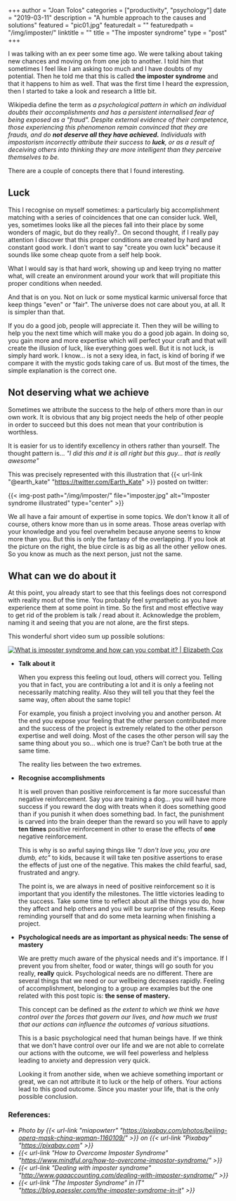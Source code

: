 +++
author = "Joan Tolos"
categories = ["productivity", "psychology"]
date = "2019-03-11"
description = "A humble approach to the causes and solutions"
featured = "pic01.jpg"
featuredalt = ""
featuredpath = "/img/imposter/"
linktitle = ""
title = "The imposter syndrome"
type = "post"
+++

I was talking with an ex peer some time ago. We were talking about taking new chances and moving on from one job to another. I told him that sometimes I feel like I am asking too much and I have doubts of my potential. Then he told me that this is called **the imposter syndrome** and that it happens to him as well. That was the first time I heard the expression, then I started to take a look and research a little bit.

Wikipedia define the term as _a psychological pattern in which an individual doubts their accomplishments and has a persistent internalised fear of being exposed as a "fraud". Despite external evidence of their competence, those experiencing this phenomenon remain convinced that they are frauds, and do **not deserve all they have achieved.** Individuals with impostorism incorrectly attribute their success to **luck**, or as a result of deceiving others into thinking they are more intelligent than they perceive themselves to be._

There are a couple of concepts there that I found interesting.

## Luck

This I recognise on myself sometimes: a particularly big accomplishment matching with a series of coincidences that one can consider luck. Well, yes, sometimes looks like all the pieces fall into their place by some wonders of magic, but do they really?.. On second thought, if I really pay attention I discover that this proper conditions are created by hard and constant good work. I don't want to say "create you own luck" because it sounds like some cheap quote from a self help book.

What I would say is that hard work, showing up and keep trying no matter what, will create an environment around your work that will propitiate this proper conditions when needed.

And that is on you. Not on luck or some mystical karmic universal force that keep things "even" or "fair". The universe does not care about you, at all. It is simpler than that.

If you do a good job, people will appreciate it. Then they will be willing to help you the next time which will make you do a good job again. In doing so, you gain more and more expertise which will perfect your craft and that will create the illusion of luck, like everything goes well. But it is not luck, is simply hard work. I know... is not a sexy idea, in fact, is kind of boring if we compare it with the mystic gods taking care of us. But most of the times, the simple explanation is the correct one.

## Not deserving what we achieve

Sometimes we attribute the success to the help of others more than in our own work. It is obvious that any big project needs the help of other people in order to succeed but this does not mean that your contribution is worthless.

It is easier for us to identify excellency in others rather than yourself. The thought pattern is... _"I did this and it is all right but this guy... that is really awesome"_

This was precisely represented with this illustration that {{< url-link "@earth_kate" "https://twitter.com/Earth_Kate" >}} posted on twitter:

{{< img-post path="/img/imposter/" file="imposter.jpg" alt="Imposter syndrome illustrated" type="center" >}}

We all have a fair amount of expertise in some topics. We don't know it all of course, others know more than us in some areas. Those areas overlap with your knowledge and you feel overwhelm because anyone seems to know more than you. But this is only the fantasy of the overlapping. If you look at the picture on the right, the blue circle is as big as all the other yellow ones. So you know as much as the next person, just not the same.

## What can we do about it

At this point, you already start to see that this feelings does not correspond with reality most of the time. You probably feel sympathetic as you have experience them at some point in time. So the first and most effective way to get rid of the problem is talk / read about it. Acknowledge the problem, naming it and seeing that you are not alone, are the first steps.

This wonderful short video sum up possible solutions:

<a href="https://www.youtube.com/watch?v=ZQUxL4Jm1Lo&feature=youtu.be" rel="What is imposter syndrome and how can you combat it? - Elizabeth Cox" target="blank">![What is imposter syndrome and how can you combat it? | Elizabeth Cox](/img/imposter/screenshot.png)</a>


* **Talk about it**

    When you express this feeling out loud, others will correct you. Telling you that in fact, you are contributing a lot and it is only a feeling not necessarily matching reality. Also they will tell you that they feel the same way, often about the same topic!

    For example, you finish a project involving you and another person. At the end you expose your feeling that the other person contributed more and the success of the project is extremely related to the other person expertise and well doing. Most of the cases the other person will say the same thing about you so... which one is true? Can't be both true at the same time.

    The reality lies between the two extremes.

* **Recognise accomplishments**

    It is well proven than positive reinforcement is far more successful than negative reinforcement. Say you are training a dog... you will have more success if you reward the dog with treats when it does something good than if you punish it when does something bad. In fact, the punishment is carved into the brain deeper than the reward so you will have to apply **ten times** positive reinforcement in other to erase the effects of **one** negative reinforcement.

    This is why is so awful saying things like _"I don't love you, you are dumb, etc"_ to kids, because it will take ten positive assertions to erase the effects of just one of the negative. This makes the child fearful, sad, frustrated and angry.

    The point is, we are always in need of positive reinforcement so it is important that you identify the milestones. The little victories leading to the success. Take some time to reflect about all the things you do, how they affect and help others and you will be surprise of the results. Keep reminding yourself that and do some meta learning when finishing a project.

* **Psychological needs are as important as physical needs: The sense of mastery**

    We are pretty much aware of the physical needs and it's importance. If I prevent you from shelter, food or water, things will go south for you really, **really** quick. Psychological needs are no different. There are several things that we need or our wellbeing decreases rapidly. Feeling of accomplishment, belonging to a group are examples but the one related with this post topic is: **the sense of mastery.**

    This concept can be defined as _the extent to which we think we have control over the forces that govern our lives, and how much we trust that our actions can influence the outcomes of various situations._

    This is a basic psychological need that human beings have. If we think that we don't have control over our life and we are not able to correlate our actions with the outcome, we will feel powerless and helpless leading to anxiety and depression very quick.

    Looking it from another side, when we achieve something important or great, we can not attribute it to luck or the help of others. Your actions lead to this good outcome. Since you master your life, that is the only possible conclusion.

### References:

* _Photo by {{< url-link "miapowterr" "https://pixabay.com/photos/beijing-opera-mask-china-woman-1160109/" >}} on {{< url-link "Pixabay" "https://pixabay.com" >}}_
* _{{< url-link "How to Overcome Imposter Syndrome" "https://www.mindful.org/how-to-overcome-impostor-syndrome/" >}}_
* _{{< url-link "Dealing with imposter syndrome" "http://www.gaaaccounting.com/dealing-with-imposter-syndrome/" >}}_
* _{{< url-link "The Imposter Syndrome” in IT" "https://blog.paessler.com/the-imposter-syndrome-in-it" >}}_
